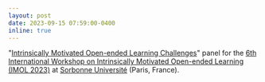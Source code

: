 ```yaml
---
layout: post
date: 2023-09-15 07:59:00-0400
inline: true
---
```


"[Intrinsically Motivated Open-ended Learning Challenges](hhttps://imolconf2023.github.io/)" panel  for the [6th International Workshop on Intrinsically Motivated Open-ended Learning (IMOL 2023)](https://imolconf2023.github.io/) at [Sorbonne Université](https://www.sorbonne-universite.fr/) (Paris, France). 